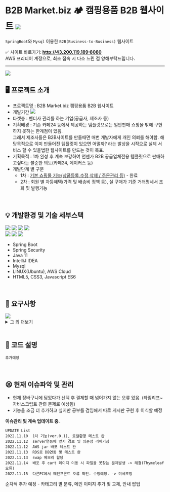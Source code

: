 # B2B Market.biz 🏕 캠핑용품 B2B 웹사이트 <img src="https://img.shields.io/badge/SpringBoot-2e6d00?style=flat-square&logo=Java&logoColor=white">


`SpringBoot`와 `Mysql` 이용한 `B2B(Business-to-Business)` 웹사이트<br>

✅ 사이트 바로가기:<b> http://43.200.119.189:8080 </b> <br>
AWS 프리티어 계정으로, 최초 접속 시 다소 느린 점 양해부탁드립니다. <br>

---


<img src="http://hohk.dothome.co.kr/load/data/kt180401/166870159530459680.jpg">

## 🖥 프로젝트 소개
- 프로젝트명 : B2B Market.biz 캠핑용품 B2B 웹사이트
- 개발기간 <img src="https://img.shields.io/badge/22/11/01 ~ 22/11/16(1차 완성) -ffce66?style=flat&logo=java&logoColor=white">
- 타겟층 : 벤더사 관리를 하는 기업(공급사, 제조사 등)
- 기획배경 : 기존 카페24 등에서 제공하는 템플릿으로는 일반판매 쇼핑몰 밖에 구현하지 못하는 한계점이 있음. <br>
그래서 제조사들은 B2B사이트를 만들때면 매번 개발자에게 개인 의뢰를 해야함.
해당목적으로 이미 만들어진 템플릿이 있으면 어떨까? 라는 발상을 시작으로 실제 서비스 할 수 있을법한 웹사이트를 만드는 것이 목표.
- 기획목적 : 1차 완성 후 계속 보강하여 언젠가 B2B 공급업체전용 템플릿으로 판매하고싶다는 불순한 의도(카페24, 메이커스 등)
- 개발단계 별 구분
   - 1차 : <u>기본 쇼핑몰 기능(상품등록,수정,삭제 / 주문관리 등)</u> - 완료
   - 2차 : 회원 별 차등혜택(가격 및 배송비 정책 등), 실 구매가 기준 거래명세서 조회 및 발행가능
<br>

## 💡 개발환경 및 기술 세부스택 
<img src="https://img.shields.io/badge/Spring Boot-6DB33F?style=for-the-badge&logo=Spring Boot&logoColor=black"> <img src="https://img.shields.io/badge/Spring Security-2b6d00?style=for-the-badge&logo=Spring Security&logoColor=white">  <img src="https://camo.githubusercontent.com/a0f9c9f1295e65f8c081e5e6073840e309726163c310542f8c0acb5aa60ba5ad/68747470733a2f2f696d672e736869656c64732e696f2f62616467652f4a4156412d3030373339363f7374796c653d666f722d7468652d6261646765266c6f676f3d6a617661266c6f676f436f6c6f723d7768697465"> <img src="https://img.shields.io/badge/IntelliJ IDEA-000000?style=for-the-badge&logo=IntelliJ IDEA&logoColor=white"><br>
 <img src="https://img.shields.io/badge/Amazon AWS-232F3E?style=for-the-badge&logo=Amazon AWS&logoColor=white">  <img src="https://img.shields.io/badge/Amazon RDS-527FFF?style=for-the-badge&logo=Amazon RDS&logoColor=white"> <img src="https://img.shields.io/badge/MySQL-4479A1?style=for-the-badge&logo=MySQL&logoColor=black">


- Spring Boot
- Spring Security
- Java 11
- IntelliJ IDEA
- Mysql
- LINUX(Ubuntu), AWS Cloud
- HTML5, CSS3, Javascript ES6

<br>

## 🚀 요구사항
<img src="http://hohk.dothome.co.kr/load/data/kt180401/166870314896660096.jpg">

<details>
<summary>그 외 더보기</summary>
<div markdown="1">
<img src="http://hohk.dothome.co.kr/load/data/kt180401/166870315447182400.jpg">
</div>
</details>



<br>

## 📌 코드 설명
```
추가예정
```


<br>

## 😫 현재 이슈파악 및 관리

- 현재 장바구니에 담았다가 선택 후 결제할 때 넘어가지 않는 오류 있음. (타임리프~자바스크립트 관련 문제로 예상됨)
- 기능을 조금 더 추가하고 싶지만 공부를 겸임해서 따로 게시판 구현 후 이식할 예정

<b>이슈관리 및 계속 업데이트 중.</b>
```
UPDATE List
2022.11.10  1차 기능(ver.0.1), 로컬환경 테스트 완
2022.11.12  server연동에 앞서 경로 및 의존성 리패키징
2022.11.12  AWS jar 배포 테스트 완
2022.11.13  RDS로 DB연동 및 테스트 완
2022.11.13  swap 메모리 할당
2022.11.14  배포 후 cart 페이지 이동 시 파일을 못찾는 문제발생 -> 해결(Thymeleaf오류)
2022.11.15  다른PC에서 메인프론트 오류 확인. 수정예정. -> 미세조정
```
순차적 추가 예정 - 카테고리 별 분류, 메인 이미지 추가 및 교체, 안내 팝업<br>
